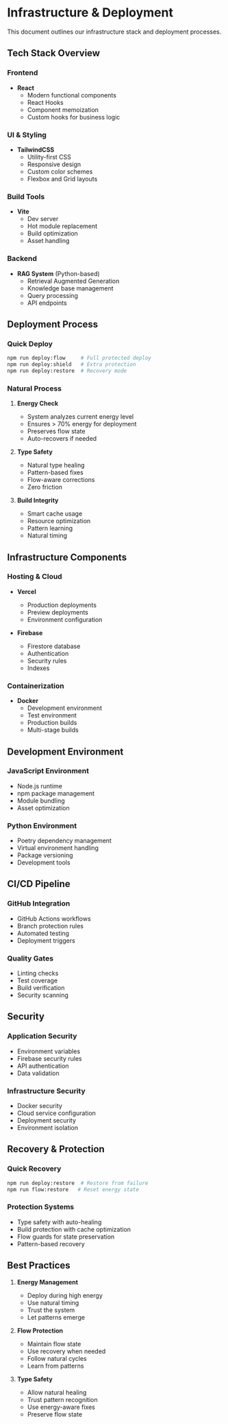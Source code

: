 # Infrastructure & Deployment

This document outlines our infrastructure stack and deployment processes.

## Tech Stack Overview

### Frontend
- **React**
  - Modern functional components
  - React Hooks
  - Component memoization
  - Custom hooks for business logic

### UI & Styling
- **TailwindCSS**
  - Utility-first CSS
  - Responsive design
  - Custom color schemes
  - Flexbox and Grid layouts

### Build Tools
- **Vite**
  - Dev server
  - Hot module replacement
  - Build optimization
  - Asset handling

### Backend
- **RAG System** (Python-based)
  - Retrieval Augmented Generation
  - Knowledge base management
  - Query processing
  - API endpoints

## Deployment Process

### Quick Deploy
```bash
npm run deploy:flow     # Full protected deploy
npm run deploy:shield   # Extra protection
npm run deploy:restore  # Recovery mode
```

### Natural Process
1. **Energy Check**
   - System analyzes current energy level
   - Ensures > 70% energy for deployment
   - Preserves flow state
   - Auto-recovers if needed

2. **Type Safety**
   - Natural type healing
   - Pattern-based fixes
   - Flow-aware corrections
   - Zero friction

3. **Build Integrity**
   - Smart cache usage
   - Resource optimization
   - Pattern learning
   - Natural timing

## Infrastructure Components

### Hosting & Cloud
- **Vercel**
  - Production deployments
  - Preview deployments
  - Environment configuration

- **Firebase**
  - Firestore database
  - Authentication
  - Security rules
  - Indexes

### Containerization
- **Docker**
  - Development environment
  - Test environment
  - Production builds
  - Multi-stage builds

## Development Environment

### JavaScript Environment
- Node.js runtime
- npm package management
- Module bundling
- Asset optimization

### Python Environment
- Poetry dependency management
- Virtual environment handling
- Package versioning
- Development tools

## CI/CD Pipeline

### GitHub Integration
- GitHub Actions workflows
- Branch protection rules
- Automated testing
- Deployment triggers

### Quality Gates
- Linting checks
- Test coverage
- Build verification
- Security scanning

## Security

### Application Security
- Environment variables
- Firebase security rules
- API authentication
- Data validation

### Infrastructure Security
- Docker security
- Cloud service configuration
- Deployment security
- Environment isolation

## Recovery & Protection

### Quick Recovery
```bash
npm run deploy:restore  # Restore from failure
npm run flow:restore   # Reset energy state
```

### Protection Systems
- Type safety with auto-healing
- Build protection with cache optimization
- Flow guards for state preservation
- Pattern-based recovery

## Best Practices

1. **Energy Management**
   - Deploy during high energy
   - Use natural timing
   - Trust the system
   - Let patterns emerge

2. **Flow Protection**
   - Maintain flow state
   - Use recovery when needed
   - Follow natural cycles
   - Learn from patterns

3. **Type Safety**
   - Allow natural healing
   - Trust pattern recognition
   - Use energy-aware fixes
   - Preserve flow state 